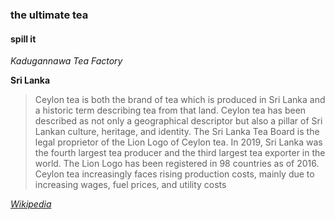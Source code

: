 
### the ultimate tea
#### spill it
*Kadugannawa Tea Factory*

**Sri Lanka**

>Ceylon tea is both the brand of tea which is produced in Sri Lanka and a historic term describing tea from that land. Ceylon tea has been described as not only a geographical descriptor but also a pillar of Sri Lankan culture, heritage, and identity. The Sri Lanka Tea Board is the legal proprietor of the Lion Logo of Ceylon tea. In 2019, Sri Lanka was the fourth largest tea producer and the third largest tea exporter in the world. The Lion Logo has been registered in 98 countries as of 2016. Ceylon tea increasingly faces rising production costs, mainly due to increasing wages, fuel prices, and utility costs

*[Wikipedia](https://en.wikipedia.org/wiki/Tea_production_in_Sri_Lanka)*
